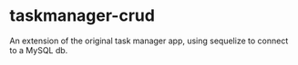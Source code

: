 # taskmanager-crud
An extension of the original task manager app, using sequelize to connect to a MySQL db. 

